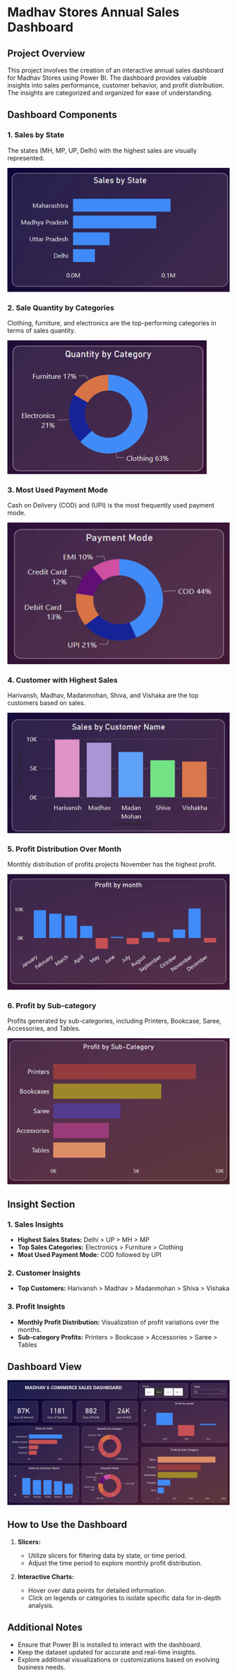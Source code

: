 
# Madhav Stores Annual Sales Dashboard 



## Project Overview

This project involves the creation of an interactive annual sales dashboard for Madhav Stores using Power BI. The dashboard provides valuable insights into sales performance, customer behavior, and profit distribution. The insights are categorized and organized for ease of understanding.

## Dashboard Components

### 1. Sales by State
The states (MH, MP, UP, Delhi) with the highest sales are visually represented.

![Sales by state](State.png)


### 2. Sale Quantity by Categories
Clothing, furniture, and electronics are the top-performing categories in terms of sales quantity.

![Sales by category](Category.png)

### 3. Most Used Payment Mode
Cash on Delivery (COD) and (UPI) is the most frequently used payment mode.

![Payment mode](Payment.png)


### 4. Customer with Highest Sales
Harivansh, Madhav, Madanmohan, Shiva, and Vishaka are the top customers based on sales.

![Customer with highest sales ](Customer.png)

### 5. Profit Distribution Over Month
Monthly distribution of profits projects November has the highest profit.

![Months and profit ](Month.png)


### 6. Profit by Sub-category
 Profits generated by sub-categories, including Printers, Bookcase, Saree, Accessories, and Tables.

![Sales by Category](Subcat.png)


## Insight Section

### 1. Sales Insights
   - **Highest Sales States:** Delhi > UP > MH > MP
   - **Top Sales Categories:** Electronics > Furniture > Clothing
   - **Most Used Payment Mode:** COD followed by UPI

### 2. Customer Insights
   - **Top Customers:** Harivansh > Madhav > Madanmohan > Shiva > Vishaka

### 3. Profit Insights
   - **Monthly Profit Distribution:** Visualization of profit variations over the months.
   - **Sub-category Profits:** Printers > Bookcase > Accessories > Saree > Tables

## Dashboard View
![Dashboard](Dash.png)
## How to Use the Dashboard

1. **Slicers:**
   - Utilize slicers for filtering data by state, or time period.
   - Adjust the time period to explore monthly profit distribution.

2. **Interactive Charts:**
   - Hover over data points for detailed information.
   - Click on legends or categories to isolate specific data for in-depth analysis.




## Additional Notes

- Ensure that Power BI is installed to interact with the dashboard.
- Keep the dataset updated for accurate and real-time insights.
- Explore additional visualizations or customizations based on evolving business needs.

